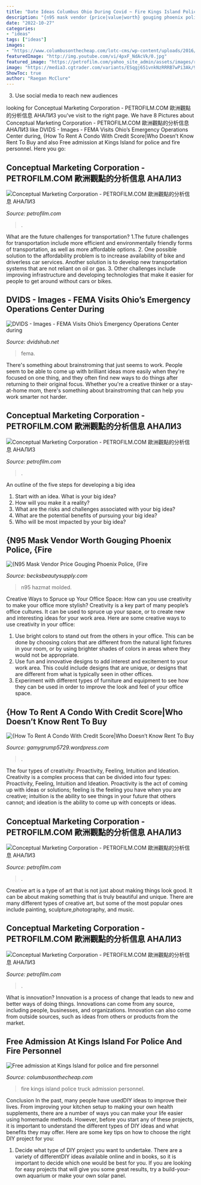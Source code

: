 ```yaml
---
title: "Date Ideas Columbus Ohio During Covid ~ Fire Kings Island Police Truck Admission Personnel"
description: "{n95 mask vendor {price|value|worth} gouging phoenix police, {fire"
date: "2022-10-27"
categories:
- "ideas"
tags: ["ideas"]
images:
- "https://www.columbusonthecheap.com/lotc-cms/wp-content/uploads/2016/07/fire-and-safety-days-kings-island-fire-truck.jpg"
featuredImage: "http://img.youtube.com/vi/4pxF_NdAcVk/0.jpg"
featured_image: "https://petrofilm.com/yahoo_site_admin/assets/images/russia_is_threatened_by_the_invasion_of_nato_in_the_black_sea.95224847_std.jpg"
image: "https://media3.cgtrader.com/variants/ESqgj651vnkNzRRRB7wPi3Ak/9cae6891d5963582c5a024dd4cd2d77f44d540a2ca4f778b8c6afa6918049521/WAX_0005.jpg"
ShowToc: true
author: "Raegan McClure"
---
```



3. Use social media to reach new audiences

	

		
looking for Conceptual Marketing Corporation - PETROFILM.COM ﻿歐洲觀點的分析信息 АНАЛИЗ you've visit to the right page. We have 8 Pictures about Conceptual Marketing Corporation - PETROFILM.COM ﻿歐洲觀點的分析信息 АНАЛИЗ like DVIDS - Images - FEMA Visits Ohio’s Emergency Operations Center during, {How To Rent A Condo With Credit Score|Who Doesn’t Know Rent To Buy and also Free admission at Kings Island for police and fire personnel. Here you go:
		
    
## Conceptual Marketing Corporation - PETROFILM.COM ﻿歐洲觀點的分析信息 АНАЛИЗ

<img loading=lazy src="https://petrofilm.com/yahoo_site_admin/assets/images/air-force-logo-png-21.11744016_std.png" onerror="this.onerror=null;this.src='https://tse4.mm.bing.net/th?id=OIP.GNcurXPCsPH1nhiFZUmPQgHaDP&amp;pid=15.1';" alt="Conceptual Marketing Corporation - PETROFILM.COM ﻿歐洲觀點的分析信息 АНАЛИЗ">

_Source: petrofilm.com_

>. 

	

What are the future challenges for transportation?
1.The future challenges for transportation include more efficient and environmentally friendly forms of transportation, as well as more affordable options. 
2. One possible solution to the affordability problem is to increase availability of bike and driverless car services. Another solution is to develop new transportation systems that are not reliant on oil or gas. 
3. Other challenges include improving infrastructure and developing technologies that make it easier for people to get around without cars or bikes.

    
## DVIDS - Images - FEMA Visits Ohio’s Emergency Operations Center During

<img loading=lazy src="https://d1ldvf68ux039x.cloudfront.net/thumbs/photos/2004/6185363/1000w_q95.jpg" onerror="this.onerror=null;this.src='https://tse2.mm.bing.net/th?id=OIP.n91SDLmhjRtHi5tnRxij9gHaE8&amp;pid=15.1';" alt="DVIDS - Images - FEMA Visits Ohio’s Emergency Operations Center during">

_Source: dvidshub.net_

>fema. 

	

There's something about brainstroming that just seems to work. People seem to be able to come up with brilliant ideas more easily when they're focused on one thing, and they often find new ways to do things after returning to their original focus. Whether you're a creative thinker or a stay-at-home mom, there's something about brainstroming that can help you work smarter not harder.

    
## Conceptual Marketing Corporation - PETROFILM.COM ﻿歐洲觀點的分析信息 АНАЛИЗ

<img loading=lazy src="https://www.petrofilm.com/yahoo_site_admin/assets/images/_norway_ramsund_explosive_ordenance_3B.10482134_std.jpg" onerror="this.onerror=null;this.src='https://tse2.mm.bing.net/th?id=OIP.1DTH5lqLKDrvsLXFSYgfugHaE7&amp;pid=15.1';" alt="Conceptual Marketing Corporation - PETROFILM.COM ﻿歐洲觀點的分析信息 АНАЛИЗ">

_Source: petrofilm.com_

>. 

	

An outline of the five steps for developing a big idea
1. Start with an idea. What is your big idea?
2. How will you make it a reality?
3. What are the risks and challenges associated with your big idea?
4. What are the potential benefits of pursuing your big idea?
5. Who will be most impacted by your big idea?

    
## {N95 Mask Vendor Worth Gouging Phoenix Police, {Fire

<img loading=lazy src="https://media3.cgtrader.com/variants/ESqgj651vnkNzRRRB7wPi3Ak/9cae6891d5963582c5a024dd4cd2d77f44d540a2ca4f778b8c6afa6918049521/WAX_0005.jpg" onerror="this.onerror=null;this.src='https://tse4.mm.bing.net/th?id=OIP.IoVLDw_fYZF_ZE4w5sM4jwHaEK&amp;pid=15.1';" alt="{N95 Mask Vendor Price Gouging Phoenix Police, {Fire">

_Source: becksbeautysupply.com_

>n95 hazmat molded. 

	

Creative Ways to Spruce up Your Office Space: How can you use creativity to make your office more stylish?
Creativity is a key part of many people’s office cultures. It can be used to spruce up your space, or to create new and interesting ideas for your work area. Here are some creative ways to use creativity in your office: 
1. Use bright colors to stand out from the others in your office. This can be done by choosing colors that are different from the natural light fixtures in your room, or by using brighter shades of colors in areas where they would not be appropriate. 
2. Use fun and innovative designs to add interest and excitement to your work area. This could include designs that are unique, or designs that are different from what is typically seen in other offices. 
3. Experiment with different types of furniture and equipment to see how they can be used in order to improve the look and feel of your office space.

    
## {How To Rent A Condo With Credit Score|Who Doesn’t Know Rent To Buy

<img loading=lazy src="http://img.youtube.com/vi/4pxF_NdAcVk/0.jpg" onerror="this.onerror=null;this.src='https://tse1.mm.bing.net/th?id=OIP.PwDzGxWRq9ZAvb6K4TizNQHaFj&amp;pid=15.1';" alt="{How To Rent A Condo With Credit Score|Who Doesn’t Know Rent To Buy">

_Source: gamygrump5729.wordpress.com_

>. 

	

The four types of creativity: Proactivity, Feeling, Intuition and Ideation.
Creativity is a complex process that can be divided into four types: Proactivity, Feeling, Intuition and Ideation. Proactivity is the act of coming up with ideas or solutions; feeling is the feeling you have when you are creative; intuition is the ability to see things in your future that others cannot; and ideation is the ability to come up with concepts or ideas.

    
## Conceptual Marketing Corporation - PETROFILM.COM ﻿歐洲觀點的分析信息 АНАЛИЗ

<img loading=lazy src="https://petrofilm.com/yahoo_site_admin/assets/images/russia_is_threatened_by_the_invasion_of_nato_in_the_black_sea.95224847_std.jpg" onerror="this.onerror=null;this.src='https://tse3.mm.bing.net/th?id=OIP.K0DYUPd3M7e5OMeh_A7TwgHaEK&amp;pid=15.1';" alt="Conceptual Marketing Corporation - PETROFILM.COM ﻿歐洲觀點的分析信息 АНАЛИЗ">

_Source: petrofilm.com_

>. 

	

Creative art is a type of art that is not just about making things look good. It can be about making something that is truly beautiful and unique. There are many different types of creative art, but some of the most popular ones include painting, sculpture,photography, and music.

    
## Conceptual Marketing Corporation - PETROFILM.COM ﻿歐洲觀點的分析信息 АНАЛИЗ

<img loading=lazy src="https://petrofilm.com/yahoo_site_admin/assets/images/WC-135-Constant-Phoenix_C.10380010_std.jpg" onerror="this.onerror=null;this.src='https://tse4.mm.bing.net/th?id=OIP.5FJgqTtuDW7iZFOGz81aJgEzDL&amp;pid=15.1';" alt="Conceptual Marketing Corporation - PETROFILM.COM ﻿歐洲觀點的分析信息 АНАЛИЗ">

_Source: petrofilm.com_

>. 

	

What is innovation?
Innovation is a process of change that leads to new and better ways of doing things. Innovations can come from any source, including people, businesses, and organizations. Innovation can also come from outside sources, such as ideas from others or products from the market.

    
## Free Admission At Kings Island For Police And Fire Personnel

<img loading=lazy src="https://www.columbusonthecheap.com/lotc-cms/wp-content/uploads/2016/07/fire-and-safety-days-kings-island-fire-truck.jpg" onerror="this.onerror=null;this.src='https://tse3.mm.bing.net/th?id=OIP.sB7FYhjIijRghJWz5pxtwQHaE8&amp;pid=15.1';" alt="Free admission at Kings Island for police and fire personnel">

_Source: columbusonthecheap.com_

>fire kings island police truck admission personnel. 

	

Conclusion
In the past, many people have usedDIY ideas to improve their lives. From improving your kitchen setup to making your own health supplements, there are a number of ways you can make your life easier using homemade methods. However, before you start any of these projects, it is important to understand the different types of DIY ideas and what benefits they may offer. Here are some key tips on how to choose the right DIY project for you:
1. Decide what type of DIY project you want to undertake. There are a variety of differentDIY ideas available online and in books, so it is important to decide which one would be best for you. If you are looking for easy projects that will give you some great results, try a build-your-own aquarium or make your own solar panel.

